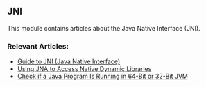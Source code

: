 ## JNI

This module contains articles about the Java Native Interface (JNI).

### Relevant Articles: 

- [Guide to JNI (Java Native Interface)](https://www.surya.com/jni)
- [Using JNA to Access Native Dynamic Libraries](https://www.surya.com/java-jna-dynamic-libraries)
- [Check if a Java Program Is Running in 64-Bit or 32-Bit JVM](https://www.surya.com/java-detect-jvm-64-or-32-bit)
